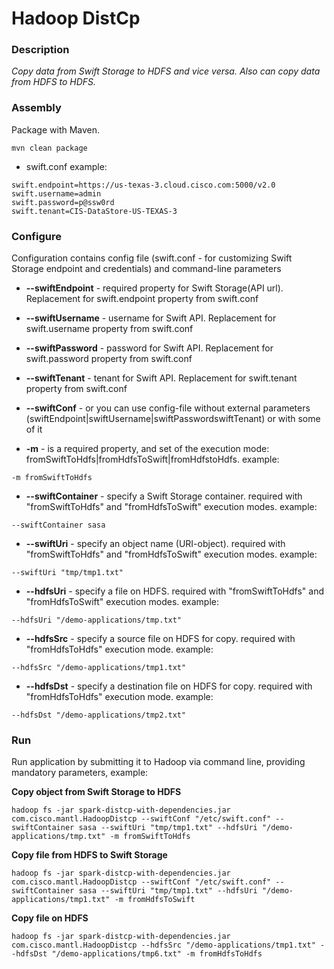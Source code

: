 Hadoop DistCp
===============

### Description

*Copy data from Swift Storage to HDFS and vice versa. Also can copy data from HDFS to HDFS.*

### Assembly
Package with Maven.

```
mvn clean package
```

* swift.conf example:
```
swift.endpoint=https://us-texas-3.cloud.cisco.com:5000/v2.0
swift.username=admin
swift.password=p@ssw0rd
swift.tenant=CIS-DataStore-US-TEXAS-3
```

### Configure
Configuration contains config file (swift.conf - for customizing Swift Storage endpoint and credentials) and command-line parameters

* **--swiftEndpoint** - required property for Swift Storage(API url). Replacement for swift.endpoint property from swift.conf
* **--swiftUsername** - username for Swift API. Replacement for swift.username property from swift.conf
* **--swiftPassword** - password for Swift API. Replacement for swift.password property from swift.conf
* **--swiftTenant** - tenant for Swift API. Replacement for swift.tenant property from swift.conf

* **--swiftConf** - or you can use config-file without external parameters (swiftEndpoint|swiftUsername|swiftPasswordswiftTenant) or with some of it

* **-m** - is a required property, and set of the execution mode: fromSwiftToHdfs|fromHdfsToSwift|fromHdfstoHdfs. example:
```
-m fromSwiftToHdfs
```
* **--swiftContainer** - specify a Swift Storage container. required with "fromSwiftToHdfs" and "fromHdfsToSwift" execution modes. example:
```
--swiftContainer sasa
```
* **--swiftUri** - specify an object name (URI-object). required with "fromSwiftToHdfs" and "fromHdfsToSwift" execution modes. example:
```
--swiftUri "tmp/tmp1.txt"
```
* **--hdfsUri** - specify a file on HDFS. required with "fromSwiftToHdfs" and "fromHdfsToSwift" execution modes. example:
```
--hdfsUri "/demo-applications/tmp.txt"
```

* **--hdfsSrc** - specify a source file on HDFS for copy. required with "fromHdfsToHdfs" execution mode. example:
```
--hdfsSrc "/demo-applications/tmp1.txt"
```
* **--hdfsDst** - specify a destination file on HDFS for copy. required with "fromHdfsToHdfs" execution mode. example:
```
--hdfsDst "/demo-applications/tmp2.txt"
```

### Run
Run application by submitting it to Hadoop via command line, providing mandatory parameters, example:

**Copy object from Swift Storage to HDFS**
```
hadoop fs -jar spark-distcp-with-dependencies.jar com.cisco.mantl.HadoopDistcp --swiftConf "/etc/swift.conf" --swiftContainer sasa --swiftUri "tmp/tmp1.txt" --hdfsUri "/demo-applications/tmp.txt" -m fromSwiftToHdfs
```

**Copy file from HDFS to Swift Storage**
```
hadoop fs -jar spark-distcp-with-dependencies.jar com.cisco.mantl.HadoopDistcp --swiftConf "/etc/swift.conf" --swiftContainer sasa --swiftUri "tmp/tmp1.txt" --hdfsUri "/demo-applications/tmp1.txt" -m fromHdfsToSwift
```

**Copy file on HDFS**
```
hadoop fs -jar spark-distcp-with-dependencies.jar com.cisco.mantl.HadoopDistcp --hdfsSrc "/demo-applications/tmp1.txt" --hdfsDst "/demo-applications/tmp6.txt" -m fromHdfsToHdfs
```